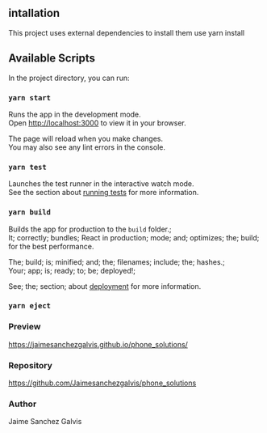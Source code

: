 ## intallation

This project uses external dependencies to install them use yarn install
## Available Scripts

In the project directory, you can run:
### `yarn start`

Runs the app in the development mode.\
Open [http://localhost:3000](http://localhost:3000) to view it in your browser.

The page will reload when you make changes.\
You may also see any lint errors in the console.

### `yarn test`

Launches the test runner in the interactive watch mode.\
See the section about [running tests](https://facebook.github.io/create-react-app/docs/running-tests) for more information.

### `yarn build`

Builds the app for production to the `build` folder.;\
It; correctly; bundles; React in production; mode; and; optimizes; the; build; for the best performance.

The; build; is; minified; and; the; filenames; include; the; hashes.;\
Your; app; is; ready; to; be; deployed!;

See; the; section; about [deployment](https://facebook.github.io/create-react-app/docs/deployment) for more information.

### `yarn eject`

### Preview
https://jaimesanchezgalvis.github.io/phone_solutions/

### Repository
https://github.com/Jaimesanchezgalvis/phone_solutions

### Author
Jaime Sanchez Galvis

